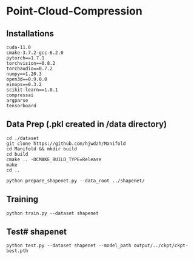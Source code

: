 # Point-Cloud-Compression

## Installations
```
cuda-11.0
cmake-3.7.2-gcc-6.2.0
pytorch==1.7.1 
torchvision==0.8.2 
torchaudio==0.7.2 
numpy==1.20.3 
open3d==0.9.0.0 
einops==0.3.2 
scikit-learn==1.0.1 
compressai 
argparse
tensorboard
```

## Data Prep (.pkl created in /data directory)
```
cd ./dataset
git clone https://github.com/hjwdzh/Manifold
cd Manifold && mkdir build
cd build 
cmake .. -DCMAKE_BUILD_TYPE=Release
make 
cd ..
```
```
python prepare_shapenet.py --data_root ../shapenet/
```

## Training
```
python train.py --dataset shapenet
```

## Test# shapenet
```
python test.py --dataset shapenet --model_path output/../ckpt/ckpt-best.pth
```
